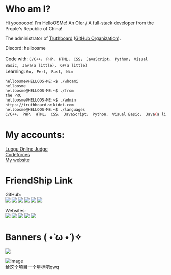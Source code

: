 # Who am I?
Hi yooooooo! I'm HelloOSMe! An OIer / A full-stack developer from the Prople's Republic of China!

The administrator of [Truthboard](https://truthboard.wikidot.com) ([GitHub Organization](https://github.com/TruthboardWiki)).

Discord: helloosme

Code with: `C/C++`， `PHP`， `HTML`， `CSS`， `JavaScript`， `Python`， `Visual Basic`， `Java(a little)`， `C#(a little)`  
Learning: `Go`， `Perl`， `Rust`， `Nim`  

```bash
helloosme@HELLOOS-ME:~$ ./whoami
helloosme
helloosme@HELLOOS-ME:~$ ./from
the PRC
helloosme@HELLOOS-ME:~$ ./admin
https://truthboard.wikidot.com
helloosme@HELLOOS-ME:~$ ./languages
C/C++， PHP， HTML， CSS， JavaScript， Python， Visual Basic， Java(a little)， C#(a little)
```

# My accounts:

[Luogu Online Judge](https://luogu.com.cn/user/755022)  
[Codeforces](https://codeforces.com/profile/HelloOS)  
[My website](https://helloos.eu.org)

# FriendShip Link
GitHub:  
[![](https://avatars.githubusercontent.com/u/116557254?s=64&v=4)](https://github.com/yu22c0w0)
[![](https://avatars.githubusercontent.com/u/97789520?s=64&v=4)](https://github.com/paperee)
[![](https://avatars.githubusercontent.com/u/96947247?s=64&v=4)](https://github.com/MaggieLOL)
[![](https://avatars.githubusercontent.com/u/119715919?s=64&v=4)](https://github.com/MinecraftWindows11)
[![](https://avatars.githubusercontent.com/u/109163654?s=64&v=4)](https://github.com/GTryobe)
[![](https://avatars.githubusercontent.com/u/110706523?s=64&v=4)](https://github.com/Tortoise-God)

Websites:  
[![](https://avatars.githubusercontent.com/u/116557254?s=64&v=4)](https://yu22c.tk)
[![](https://avatars.githubusercontent.com/u/97789520?s=64&v=4)](https://paperee.guru)
[![](https://avatars.githubusercontent.com/u/96947247?s=64&v=4)](https://thz.cool)
[![](https://avatars.githubusercontent.com/u/119715919?s=64&v=4)](https://MinecraftWindows11.github.io)
[![](https://avatars.githubusercontent.com/u/110706523?s=64&v=4)](https://tortoise-god.eu.org)

# Banners ( •̀ ω •́ )✧

![](https://idage.rickyxrc.top/github/user?username=HelloOSMe)

![image](http://idage.rickyxrc.top/github/repo?username=TruthboardWiki&repo=truthboard-searcher)  
给[这个项目](https://github.com/TruthboardWiki/truthboard-searcher)一个星标吧qwq
